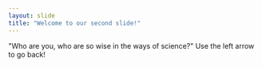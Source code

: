 ```yaml
---
layout: slide
title: "Welcome to our second slide!"
---
```

"Who are you, who are so wise in the ways of science?"
Use the left arrow to go back!
